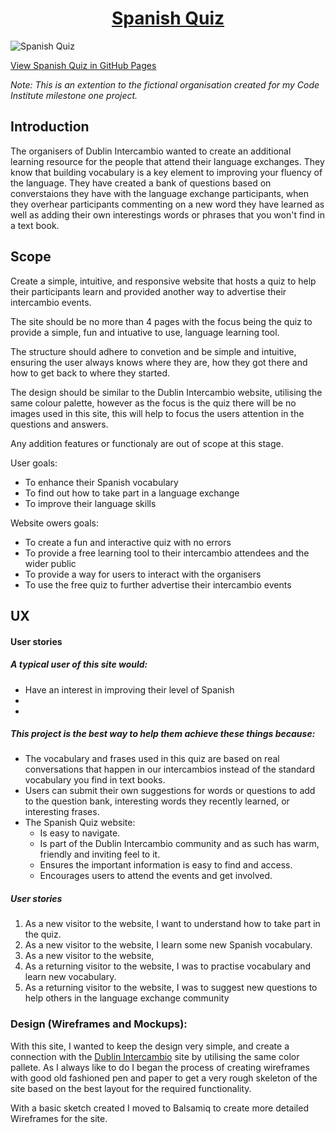 <h1 align="center">
  <a href="https://donnaib.github.io/spanish_quiz/">Spanish Quiz</a>
</h1>

![Spanish Quiz](documentation/additional_images/multi_device_view.png)

[View Spanish Quiz in GitHub Pages](https://donnaib.github.io/spanish_quiz/)


*Note: This is an extention to the fictional organisation created for my Code Institute milestone one project.*

## Introduction
The organisers of Dublin Intercambio wanted to create an additional learning resource for the people that attend their language
exchanges.  They know that building vocabulary is a key element to improving your fluency of the language. They have created a bank of 
questions based on converstaions they have with the language exchange participants, when they overhear participants commenting on a new
word they have learned as well as adding their own interestings words or phrases that you won't find in a text book.

## Scope 

Create a simple, intuitive, and responsive website that hosts a quiz to help their participants learn and provided another way to advertise their intercambio events. 

The site should be no more than 4 pages with the focus being the quiz to provide a simple, fun and intuative to use, language learning tool.  

The structure should adhere to convetion and be simple and intuitive, ensuring the user always knows where they are, how they got there and how to get back to 
where they started.

The design should be similar to the Dublin Intercambio website, utilising the same colour palette, however as the focus is the quiz there will be no images used in this site, this will help to
focus the users attention in the questions and answers.

Any addition features or functionaly are out of scope at this stage.

User goals:
* To enhance their Spanish vocabulary
* To find out how to take part in a language exchange
* To improve their language skills

Website owers goals:
* To create a fun and interactive quiz with no errors
* To provide a free learning tool to their intercambio attendees and the wider public
* To provide a way for users to interact with the organisers
* To use the free quiz to further advertise their intercambio events
 
## UX

#### User stories

##### A typical user of this site would:
* Have an interest in improving their level of Spanish
* 
* 

##### This project is the best way to help them achieve these things because:
* The vocabulary and frases used in this quiz are based on real conversations that happen in our intercambios instead of the standard vocabulary you find in text books.
* Users can submit their own suggestions for words or questions to add to the question bank, interesting words they recently learned, or interesting frases.
* The Spanish Quiz website:
    * Is easy to navigate.
    * Is part of the Dublin Intercambio community and as such has warm, friendly and inviting feel to it.
    * Ensures the important information is easy to find and access.
    * Encourages users to attend the events and get involved.

##### User stories
1. As a new visitor to the website, I want to understand how to take part in the quiz.
2. As a new visitor to the website, I learn some new Spanish vocabulary.
3. As a new visitor to the website, 
4. As a returning visitor to the website, I was to practise vocabulary and learn new vocabulary.
5. As a returning visitor to the website, I was to suggest new questions to help others in the language exchange community



### Design (Wireframes and Mockups): 
With this site, I wanted to keep the design very simple, and create a connection with the [Dublin Intercambio](https://donnaib.github.io/dublin_intercambio/) site by utilising the same color pallete.
As I always like to do I began the process of creating wireframes with good old fashioned pen and paper to get a very rough skeleton of the site based on the best layout for the required functionality.

With a basic sketch created I moved to Balsamiq to create more detailed Wireframes for the site. 